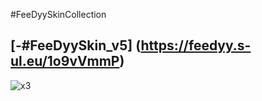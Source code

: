 #FeeDyySkinCollection
## [-#FeeDyySkin_v5] (https://feedyy.s-ul.eu/1o9vVmmP)
![x3](https://feedyy.s-ul.eu/zlgNK3WU)
